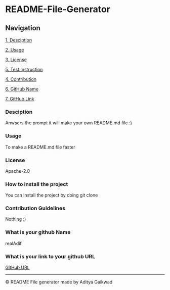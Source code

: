 
# README-File-Generator

Navigation  
 ---------------- 
 [1. Desciption](#Desciption) 

 [2. Usage](#Usage)         
 
 [3. License](#License)        
 
 [5. Test Instruction](#How-to-install-the-project) 
 
 [4. Contribution](#Contribution-Guidelines)      
  
 [6. GitHub Name](#What-is-your-github-Name)   
 
 [7. GitHub Link](#What-is-your-link-to-your-github-URL)   

### Desciption
Anwsers the prompt it will make your own README.md file :)

### Usage
To make a README.md file faster  

### License
Apache-2.0 

### How to install the project 
You can install the project by doing git clone

### Contribution Guidelines 
Nothing :)

### What is your github Name 
realAdif

### What is your link to your github URL 
[GitHub URL](https://github.com/realAdif)


---
&copy; README File generator made by Aditya Gaikwad
